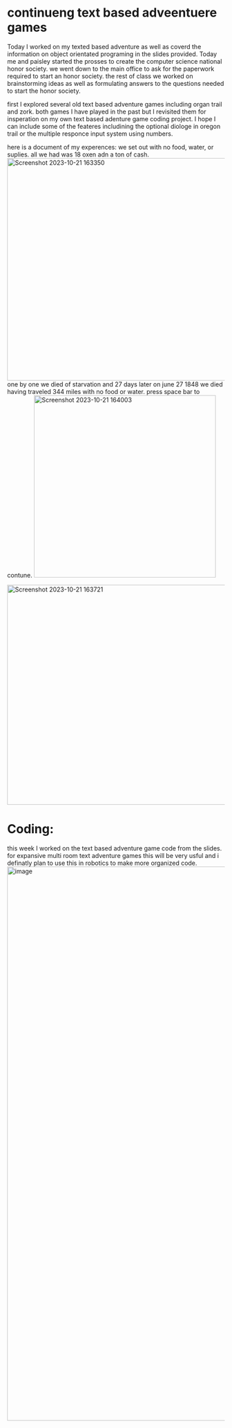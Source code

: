 # continueng text based adveentuere games
Today I worked on my texted based adventure as well as coverd the information on object orientated programing in the slides provided. Today me and paisley started the prosses to create the computer science national honor society. we went down to the main office to ask for the paperwork required to start an honor society. the rest of class we worked on brainstorming ideas as well as formulating answers to the questions needed to start the honor society.


first I explored several old text based adventure games including organ trail and zork. both games I have played in the past but I revisited them for insperation on my own text based adenture game coding project. I hope I can include some of the feateres includining the optional diologe in oregon trail or the multiple responce input system using numbers.

here is a document of my experences:
we set out with no food, water, or suplies. all we had was 18 oxen adn a ton of cash.
<img width="514" alt="Screenshot 2023-10-21 163350" src="https://github.com/FantasticMrCat42/2023-2024/assets/129550102/6b8f811d-88f0-4969-87ed-51024ad12133">
 one by one we died of starvation and 27 days later on june 27 1848 we died having traveled 344 miles with no food or water. press space bar to contune.
 <img width="421" alt="Screenshot 2023-10-21 164003" src="https://github.com/FantasticMrCat42/2023-2024/assets/129550102/d3e232d9-0ad4-4398-bbc7-1115b19bc0ee">

<img width="508" alt="Screenshot 2023-10-21 163721" src="https://github.com/FantasticMrCat42/2023-2024/assets/129550102/1bc513ea-8747-4fa0-9c70-3fb7b19c85cd">

# Coding:
this week I worked on the text based adventure game code from the slides. for expansive multi room text adventure games this will be very usful and i definatly plan to use this in robotics to make more organized code.
<img width="1280" alt="image" src="https://github.com/FantasticMrCat42/2023-2024/assets/129550102/a217aa0a-764b-408e-8b31-a91fb604c687">


